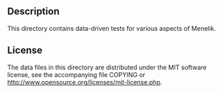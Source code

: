 Description
------------

This directory contains data-driven tests for various aspects of Menelik.

License
--------

The data files in this directory are distributed under the MIT software
license, see the accompanying file COPYING or
http://www.opensource.org/licenses/mit-license.php.

